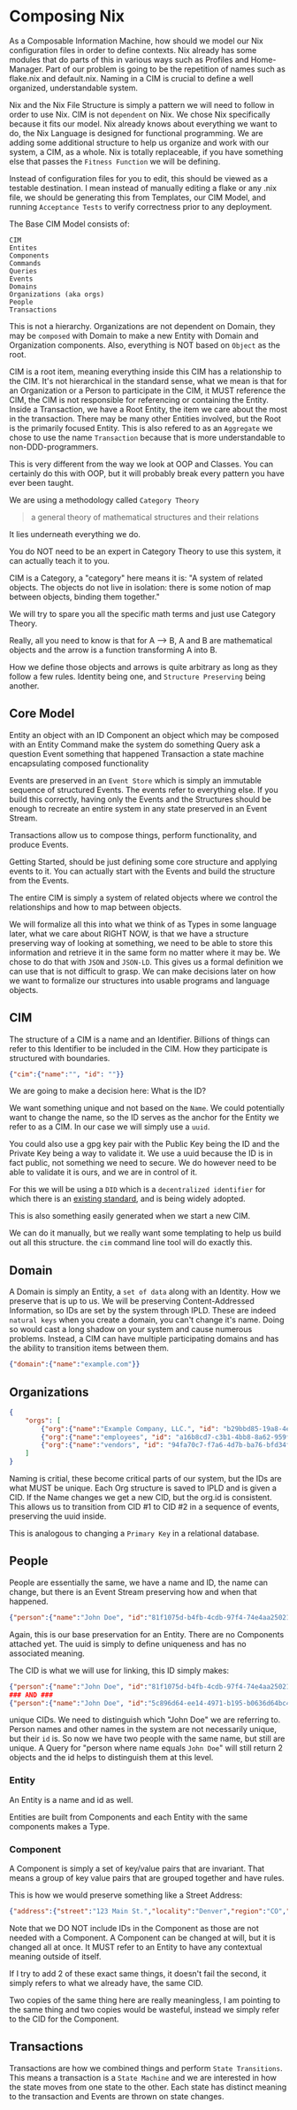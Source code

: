 # Composing Nix

As a Composable Information Machine, how should we model our Nix configuration files in order to define contexts. Nix already has some modules that do parts of this in various ways such as Profiles and Home-Manager. Part of our problem is going to be the repetition of names such as flake.nix and default.nix.  Naming in a CIM is crucial to define a well organized, understandable system.

Nix and the Nix File Structure is simply a pattern we will need to follow in order to use Nix. CIM is not `dependent` on Nix. We chose Nix specifically because it fits our model. Nix already knows about everything we want to do, the Nix Language is designed for functional programming. We are adding some additional structure to help us organize and work with our system, a CIM, as a whole. Nix is totally replaceable, if you have something else that passes the `Fitness Function` we will be defining.

Instead of configuration files for you to edit, this should be viewed as a testable destination.  I mean instead of manually editing a flake or any .nix file, we should be generating this from Templates, our CIM Model, and running `Acceptance Tests` to verify correctness prior to any deployment.

The Base CIM Model consists of:

    CIM
    Entites
    Components
    Commands
    Queries
    Events
    Domains
    Organizations (aka orgs)
    People
    Transactions

This is not a hierarchy. Organizations are not dependent on Domain, they may be `composed` with Domain to make a new Entity with Domain and Organization components. Also, everything is NOT based on `Object` as the root.

CIM is a root item, meaning everything inside this CIM has a relationship to the CIM. 
It's not hierarchical in the standard sense, what we mean is that for an Organization or a Person to participate in the CIM, it MUST reference the CIM, the CIM is not responsible for referencing or containing the Entity. Inside a Transaction, we have a Root Entity, the item we care about the most in the transaction. There may be many other Entities involved, but the Root is the primarily focused Entity. This is also refered to as an `Aggregate` we chose to use the name `Transaction` because that is more understandable to non-DDD-programmers. 

This is very different from the way we look at OOP and Classes.
You can certainly do this with OOP, but it will probably break every pattern you have ever been taught.

We are using a methodology called `Category Theory` 

> a general theory of mathematical structures and their relations 

It lies underneath everything we do.

You do NOT need to be an expert in Category Theory to use this system, it can actually teach it to you.

CIM is a Category, a "category" here means it is: "A system of related objects. The objects do not live in isolation: there is some notion of map between objects, binding them together."

We will try to spare you all the specific math terms and just use Category Theory.

Really, all you need to know is that for A --> B, A and B are mathematical objects and the arrow is a function transforming A into B.

How we define those objects and arrows is quite arbitrary as long as they follow a few rules. Identity being one, and `Structure Preserving` being another.

## Core Model
Entity
    an object with an ID
Component
    an object which may be composed with an Entity
Command
    make the system do something
Query
    ask a question
Event
    something that happened
Transaction
    a state machine encapsulating composed functionality

Events are preserved in an `Event Store` which is simply an immutable sequence of structured Events. The events refer to everything else.  If you build this correctly, having only the Events and the Structures should be enough to recreate an entire system in any state preserved in an Event Stream.

Transactions allow us to compose things, perform functionality, and produce Events.

Getting Started, should be just defining some core structure and applying events to it. You can actually start with the Events and build the structure from the Events.

The entire CIM is simply a system of related objects where we control the relationships and how to map between objects.

We will formalize all this into what we think of as Types in some language later, what we care about RIGHT NOW, is that we have a structure preserving way of looking at something, we need to be able to store this information and retrieve it in the same form no matter where it may be. We chose to do that with `JSON` and `JSON-LD`. This gives us a formal definition we can use that is not difficult to grasp. We can make decisions later on how we want to formalize our structures into usable programs and language objects.

## CIM
The structure of a CIM is a name and an Identifier. Billions of things can refer to this Identifier to be included in the CIM. How they participate is structured with boundaries.

```json
{"cim":{"name":"", "id": ""}}
```

We are going to make a decision here: What is the ID?

We want something unique and not based on the `Name`.
We could potentially want to change the name, so the ID serves as the anchor for the Entity we refer to as a CIM. In our case we will simply use a `uuid`.

You could also use a gpg key pair with the Public Key being the ID and the Private Key being a way to validate it. We use a uuid because the ID is in fact public, not something we need to secure. We do however need to be able to validate it is ours, and we are in control of it.

For this we will be using a `DID` which is a `decentralized identifier` for which there is an [existing standard](https://www.w3.org/TR/did-core/), and is being widely adopted.

This is also something easily generated when we start a new CIM.

We can do it manually, but we really want some templating to help us build out all this structure. the `cim` command line tool will do exactly this.

## Domain

A Domain is simply an Entity, a `set of data` along with an Identity.
How we preserve that is up to us. We will be preserving Content-Addressed Information, so IDs are set by the system through IPLD. These are indeed `natural keys` when you create a domain, you can't change it's name. Doing so would cast a long shadow on your system and cause numerous problems. Instead, a CIM can have multiple participating domains and has the ability to transition items between them.

```json
{"domain":{"name":"example.com"}}

```

## Organizations
```json
{
    "orgs": [
        {"org":{"name":"Example Company, LLC.", "id": "b29bbd85-19a8-4ebb-8b0e-030e09da1e1d"}}
        {"org":{"name":"employees", "id": "a16b8cd7-c3b1-4bb8-8a62-959fd1098e5b"}}
        {"org":{"name":"vendors", "id": "94fa70c7-f7a6-4d7b-ba76-bfd34f05d079"}}
    ]
}

```

Naming is critial, these become critical parts of our system, but the IDs are what MUST be unique. Each Org structure is saved to IPLD and is given a CID. If the Name changes we get a new CID, but the org.id is consistent.  This allows us to transition from CID #1 to CID #2 in a sequence of events, preserving the uuid inside.

This is analogous to changing a `Primary Key` in a relational database.

## People
People are essentially the same, we have a name and ID, the name can change, but there is an Event Stream preserving how and when that happened.

```json
{"person":{"name":"John Doe", "id":"81f1075d-b4fb-4cdb-97f4-74e4aa250211"}}

```

Again, this is our base preservation for an Entity. There are no Components attached yet.
The uuid is simply to define uniqueness and has no associated meaning.

The CID is what we will use for linking, this ID simply makes:
```json
{"person":{"name":"John Doe", "id":"81f1075d-b4fb-4cdb-97f4-74e4aa250211"}}
### AND ###
{"person":{"name":"John Doe", "id":"5c896d64-ee14-4971-b195-b0636d64bc43"}}
```
unique CIDs.  We need to distinguish which "John Doe" we are referring to. 
Person names and other names in the system are not necessarily unique, but their `id` is.
So now we have two people with the same name, but still are unique.  A Query for "person where name equals `John Doe`" will still return 2 objects and the id helps to distinguish them at this level.

### Entity
An Entity is a name and id as well.

Entities are built from Components and each Entity with the same components makes a Type.

### Component
A Component is simply a set of key/value pairs that are invariant.  That means a group of key value pairs that are grouped together and have rules.

This is how we would preserve something like a Street Address:
```json
{"address":{"street":"123 Main St.","locality":"Denver","region":"CO","code":"80208","country":"USA"}}

```

Note that we DO NOT include IDs in the Component as those are not needed with a Component.
A Component can be changed at will, but it is changed all at once. It MUST refer to an Entity to have any contextual meaning outside of itself.

If I try to add 2 of these exact same things, it doesn't fail the second, it simply refers to what we already have, the same CID.

Two copies of the same thing here are really meaningless, I am pointing to the same thing and two copies would be wasteful, instead we simply refer to the CID for the Component.

## Transactions
Transactions are how we combined things and perform `State Transitions`.
This means a transaction is a `State Machine` and we are interested in how the state moves from one state to the other. Each state has distinct meaning to the transaction and Events are thrown on state changes.

